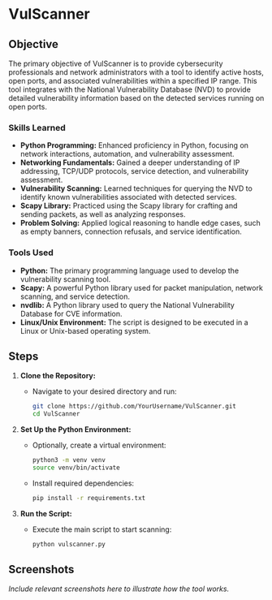 # VulScanner

## Objective

The primary objective of VulScanner is to provide cybersecurity professionals and network administrators with a tool to identify active hosts, open ports, and associated vulnerabilities within a specified IP range. This tool integrates with the National Vulnerability Database (NVD) to provide detailed vulnerability information based on the detected services running on open ports.

### Skills Learned

- **Python Programming:** Enhanced proficiency in Python, focusing on network interactions, automation, and vulnerability assessment.
- **Networking Fundamentals:** Gained a deeper understanding of IP addressing, TCP/UDP protocols, service detection, and vulnerability assessment.
- **Vulnerability Scanning:** Learned techniques for querying the NVD to identify known vulnerabilities associated with detected services.
- **Scapy Library:** Practiced using the Scapy library for crafting and sending packets, as well as analyzing responses.
- **Problem Solving:** Applied logical reasoning to handle edge cases, such as empty banners, connection refusals, and service identification.

### Tools Used

- **Python:** The primary programming language used to develop the vulnerability scanning tool.
- **Scapy:** A powerful Python library used for packet manipulation, network scanning, and service detection.
- **nvdlib:** A Python library used to query the National Vulnerability Database for CVE information.
- **Linux/Unix Environment:** The script is designed to be executed in a Linux or Unix-based operating system.

## Steps
1. **Clone the Repository:**
   - Navigate to your desired directory and run:
     ```bash
     git clone https://github.com/YourUsername/VulScanner.git
     cd VulScanner
     ```

2. **Set Up the Python Environment:**
   - Optionally, create a virtual environment:
     ```bash
     python3 -m venv venv
     source venv/bin/activate
     ```
   - Install required dependencies:
     ```bash
     pip install -r requirements.txt
     ```

3. **Run the Script:**
   - Execute the main script to start scanning:
     ```bash
     python vulscanner.py
     ```

## Screenshots
_Include relevant screenshots here to illustrate how the tool works._
